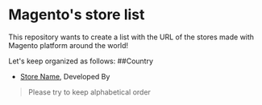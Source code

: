 Magento's store list
==================

This repository wants to create a list with the URL of the stores made with Magento platform around the world!

Let's keep organized as follows: 
##Country 
* [Store Name](somelink), Developed By


>Please try to keep alphabetical order
